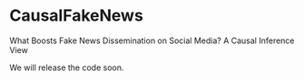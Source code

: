 # CausalFakeNews
What Boosts Fake News Dissemination on Social Media? A Causal Inference View


We will release the code soon. 
